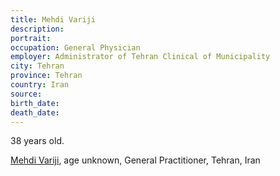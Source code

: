 ```yaml
---
title: Mehdi Variji
description: 
portrait: 
occupation: General Physician
employer: Administrator of Tehran Clinical of Municipality
city: Tehran
province: Tehran
country: Iran
source: 
birth_date: 
death_date: 
---
```


38 years old.

<a href="https://english.alarabiya.net/en/News/middle-east/2020/03/18/Iranian-doctor-dies-from-coronavirus-after-warning-he-felt-unwell">Mehdi Variji</a>, age unknown, General Practitioner, Tehran, Iran
